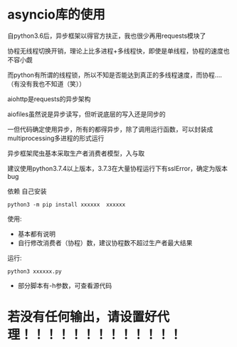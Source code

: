 # asyncio库的使用

自python3.6后，异步框架以得官方扶正，我也很少再用requests模块了

协程无线程切换开销，理论上比多进程+多线程快，即使是单线程，协程的速度也不容小觑

而python有所谓的线程锁，所以不知是否能达到真正的多线程速度，而协程....（有没有我也不知道（笑））

aiohttp是requests的异步架构

aiofiles虽然说是异步读写，但听说底层的写入还是同步的

一但代码确定使用异步，所有的都得异步，除了调用运行函数，可以封装成multiprocessing多进程的形式运行

异步框架爬虫基本采取生产者消费者模型，入与取

建议使用python3.7.4以上版本，3.7.3在大量协程运行下有sslError，确定为版本bug

依赖
自己安装
```
python3 -m pip install xxxxxx  xxxxxx
```
使用:
- 基本都有说明
- 自行修改消费者（协程）数，建议协程数不超过生产者最大结果

运行:
```
python3 xxxxxx.py
```

- 部分脚本有-h参数，可查看源代码

# 若没有任何输出，请设置好代理！！！！！！！！！！！！！
